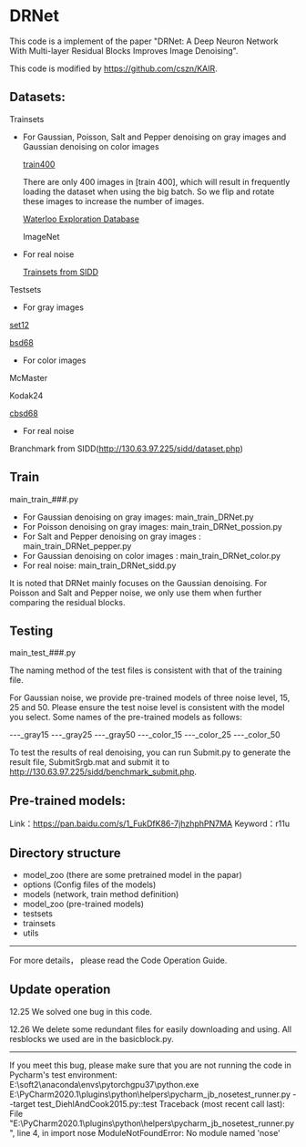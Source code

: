 # DRNet
This code is a implement of the paper "DRNet: A Deep Neuron Network With Multi-layer Residual Blocks Improves Image Denoising". 

This code is modified by https://github.com/cszn/KAIR.

Datasets:
-----------
Trainsets
- For Gaussian, Poisson, Salt and Pepper denoising on gray images and Gaussian denoising on color images

    [train400](https://github.com/cszn/DnCNN/tree/master/TrainingCodes/DnCNN_TrainingCodes_v1.0/data) 
    
    There are only 400 images in [train 400], which will result in frequently loading the dataset when using the big batch. So we flip and rotate these images to increase the number of images.
 
    [Waterloo Exploration Database](https://ece.uwaterloo.ca/~k29ma/exploration/)
    
    ImageNet
    
- For real noise
    
    [Trainsets from SIDD](http://130.63.97.225/sidd/dataset.php)

Testsets 
- For gray images

[set12](https://github.com/cszn/FFDNet/tree/master/testsets)

[bsd68](https://github.com/cszn/FFDNet/tree/master/testsets)

- For color images

McMaster

Kodak24

[cbsd68](https://github.com/cszn/FFDNet/tree/master/testsets)

- For real noise

Branchmark from SIDD(http://130.63.97.225/sidd/dataset.php)

Train
----------
main_train_###.py

- For Gaussian denoising on gray images: main_train_DRNet.py
- For Poisson denoising on gray images: main_train_DRNet_possion.py
- For Salt and Pepper denoising on gray images : main_train_DRNet_pepper.py
- For Gaussian denoising on color images : main_train_DRNet_color.py
- For real noise: main_train_DRNet_sidd.py

It is noted that DRNet mainly focuses on the Gaussian denoising. For Poisson and Salt and Pepper noise, we only use them when further comparing the residual blocks.

Testing
----------
main_test_###.py

The naming method of the test files is consistent with that of the training file.

For Gaussian noise, we provide pre-trained models of three noise level, 15, 25 and 50. Please ensure the test noise level is consistent with the model you select. Some names of the pre-trained models as follows:

---_gray15
---_gray25
---_gray50
---_color_15
---_color_25
---_color_50

To test the results of real denoising, you can run Submit.py to generate the result file,
SubmitSrgb.mat and submit it to http://130.63.97.225/sidd/benchmark_submit.php.

Pre-trained models:
-----------
Link：https://pan.baidu.com/s/1_FukDfK86-7jhzhphPN7MA 
Keyword：r11u

Directory structure
----------
- model_zoo (there are some pretrained model in the papar)
- options (Config files of the models)
- models (network, train method definition)
- model_zoo (pre-trained models)
- testsets
- trainsets
- utils
-----------
For more details， please read the Code Operation Guide.

Update operation
-----------
12.25  We solved one bug in this code.

12.26  We delete some redundant files for easily downloading and using. All resblocks we used are in the basicblock.py.

------------
If you meet this bug, please make sure that you are not running the code in Pycharm's test environment:
E:\soft2\anaconda\envs\pytorchgpu37\python.exe E:\PyCharm2020.1\plugins\python\helpers\pycharm\_jb_nosetest_runner.py --target test_DiehlAndCook2015.py::test
Traceback (most recent call last):
  File "E:\PyCharm2020.1\plugins\python\helpers\pycharm\_jb_nosetest_runner.py", line 4, in <module>
    import nose
ModuleNotFoundError: No module named 'nose'
